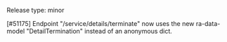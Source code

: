 Release type: minor

[#51175] Endpoint "/service/details/terminate" now uses the new ra-data-model "DetailTermination" instead of an anonymous dict.
